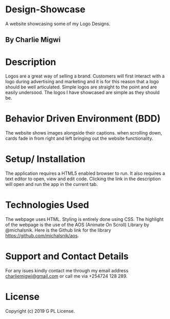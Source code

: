 # Design-Showcase
A website showcasing some of my Logo Designs.
## By Charlie Migwi

# Description
Logos are a great way of selling a brand. Customers will first interact with a logo during advertising and marketing and it is for this reason that a logo should be well articulated. Simple logos are straight to the point and are easily undersood. The logos I have showcased are simple as they should be.

# Behavior Driven Environment (BDD)
The website shows images alongside their captions. when scrolling down, cards fade in from right and left bringing out the website functionality.

# Setup/ Installation
The application requires a HTML5 enabled browser to run. It also requires a text editor to open, view and edit code. Clicking the link in the description will open and run the app in the current tab.

# Technologies Used
The webpage uses HTML. Styling is entirely done using CSS. The highlight of the webpage is the use of the AOS (Animate On Scroll) Library by  @michalsnik. Here is the Github link for the library https://github.com/michalsnik/aos.

# Support and Contact Details
For any isues kindly contact me through my email address charliemigwi@gmail.com or call me via +254724 128 289.

# License
Copyright (c) 2019 G PL License.
